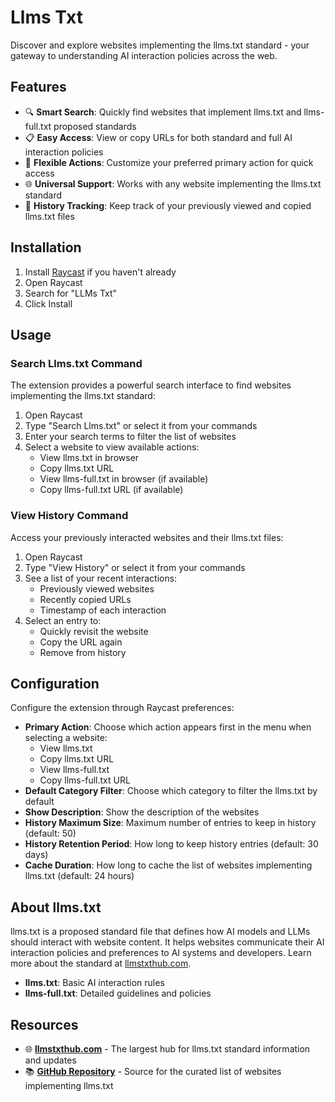 # Llms Txt

Discover and explore websites implementing the llms.txt standard - your gateway to understanding AI interaction policies across the web.

## Features

- 🔍 **Smart Search**: Quickly find websites that implement llms.txt and llms-full.txt proposed standards
- 📋 **Easy Access**: View or copy URLs for both standard and full AI interaction policies
- 🔄 **Flexible Actions**: Customize your preferred primary action for quick access
- 🌐 **Universal Support**: Works with any website implementing the llms.txt standard
- 📜 **History Tracking**: Keep track of your previously viewed and copied llms.txt files

## Installation

1. Install [Raycast](https://raycast.com/) if you haven't already
2. Open Raycast
3. Search for "LLMs Txt"
4. Click Install

## Usage

### Search Llms.txt Command

The extension provides a powerful search interface to find websites implementing the llms.txt standard:

1. Open Raycast
2. Type "Search Llms.txt" or select it from your commands
3. Enter your search terms to filter the list of websites
4. Select a website to view available actions:
   - View llms.txt in browser
   - Copy llms.txt URL
   - View llms-full.txt in browser (if available)
   - Copy llms-full.txt URL (if available)

### View History Command

Access your previously interacted websites and their llms.txt files:

1. Open Raycast
2. Type "View History" or select it from your commands
3. See a list of your recent interactions:
   - Previously viewed websites
   - Recently copied URLs
   - Timestamp of each interaction
4. Select an entry to:
   - Quickly revisit the website
   - Copy the URL again
   - Remove from history

## Configuration

Configure the extension through Raycast preferences:

- **Primary Action**: Choose which action appears first in the menu when selecting a website:
  - View llms.txt
  - Copy llms.txt URL
  - View llms-full.txt
  - Copy llms-full.txt URL
- **Default Category Filter**: Choose which category to filter the llms.txt by default
- **Show Description**: Show the description of the websites
- **History Maximum Size**: Maximum number of entries to keep in history (default: 50)
- **History Retention Period**: How long to keep history entries (default: 30 days)
- **Cache Duration**: How long to cache the list of websites implementing llms.txt (default: 24 hours)

## About llms.txt

llms.txt is a proposed standard file that defines how AI models and LLMs should interact with website content. It helps websites communicate their AI interaction policies and preferences to AI systems and developers. Learn more about the standard at [llmstxthub.com](https://llmstxthub.com).

- **llms.txt**: Basic AI interaction rules
- **llms-full.txt**: Detailed guidelines and policies

## Resources

- 🌐 **[llmstxthub.com](https://llmstxthub.com)** - The largest hub for llms.txt standard information and updates
- 📚 **[GitHub Repository](https://github.com/thedaviddias/llmstxt-hub)** - Source for the curated list of websites implementing llms.txt

